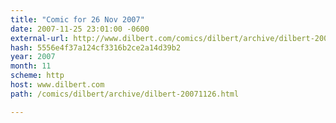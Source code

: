 ```yaml
---
title: "Comic for 26 Nov 2007"
date: 2007-11-25 23:01:00 -0600
external-url: http://www.dilbert.com/comics/dilbert/archive/dilbert-20071126.html
hash: 5556e4f37a124cf3316b2ce2a14d39b2
year: 2007
month: 11
scheme: http
host: www.dilbert.com
path: /comics/dilbert/archive/dilbert-20071126.html

---
```



